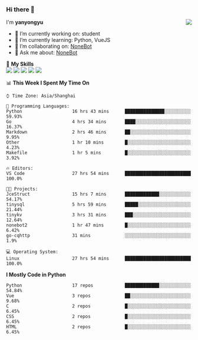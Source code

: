 ### Hi there 👋

<a href="#">
  <img align="right" src="https://github-readme-stats.vercel.app/api?username=yanyongyu&count_private=true&show_icons=true&bg_color=15,f2f7fd,E0EAFC" />
</a>

I'm **yanyongyu**

- 🔭 I’m currently working on: student
- 🌱 I’m currently learning: Python, VueJS
- 👯 I’m collaborating on: [NoneBot](https://github.com/nonebot)
- 💬 Ask me about: [NoneBot](https://github.com/nonebot)

🌟 **My Skills**  
![](https://img.shields.io/badge/-Python-3e74a2?style=flat-square&logo=Python&logoColor=fff)
![](https://img.shields.io/badge/-Vue-4fc08d?style=flat-square&logo=Vue.js&logoColor=fff)
![](https://img.shields.io/badge/-Node.js-339933?style=flat-square&logo=Node.js&logoColor=fff)
![](https://img.shields.io/badge/-Docker-2496ED?style=flat-square&logo=Docker&logoColor=fff)
![](https://img.shields.io/badge/-Linux-000000?style=flat-square&logo=Linux&logoColor=fff)

<!--START_SECTION:waka-->
📊 **This Week I Spent My Time On** 

```text
⌚︎ Time Zone: Asia/Shanghai

💬 Programming Languages: 
Python                   16 hrs 43 mins      ███████████████░░░░░░░░░░   59.93% 
Go                       4 hrs 34 mins       ████░░░░░░░░░░░░░░░░░░░░░   16.37% 
Markdown                 2 hrs 46 mins       ██░░░░░░░░░░░░░░░░░░░░░░░   9.95% 
Other                    1 hr 10 mins        █░░░░░░░░░░░░░░░░░░░░░░░░   4.23% 
Makefile                 1 hr 5 mins         █░░░░░░░░░░░░░░░░░░░░░░░░   3.92%

🔥 Editors: 
VS Code                  27 hrs 54 mins      █████████████████████████   100.0%

🐱‍💻 Projects: 
JceStruct                15 hrs 7 mins       █████████████░░░░░░░░░░░░   54.17% 
tinysql                  5 hrs 59 mins       █████░░░░░░░░░░░░░░░░░░░░   21.44% 
tinykv                   3 hrs 31 mins       ███░░░░░░░░░░░░░░░░░░░░░░   12.64% 
nonebot2                 1 hr 47 mins        █░░░░░░░░░░░░░░░░░░░░░░░░   6.42% 
go-cqhttp                31 mins             ░░░░░░░░░░░░░░░░░░░░░░░░░   1.9%

💻 Operating System: 
Linux                    27 hrs 54 mins      █████████████████████████   100.0%

```

**I Mostly Code in Python** 

```text
Python                   17 repos            █████████████░░░░░░░░░░░░   54.84% 
Vue                      3 repos             ██░░░░░░░░░░░░░░░░░░░░░░░   9.68% 
C                        2 repos             █░░░░░░░░░░░░░░░░░░░░░░░░   6.45% 
CSS                      2 repos             █░░░░░░░░░░░░░░░░░░░░░░░░   6.45% 
HTML                     2 repos             █░░░░░░░░░░░░░░░░░░░░░░░░   6.45%

```



<!--END_SECTION:waka-->
